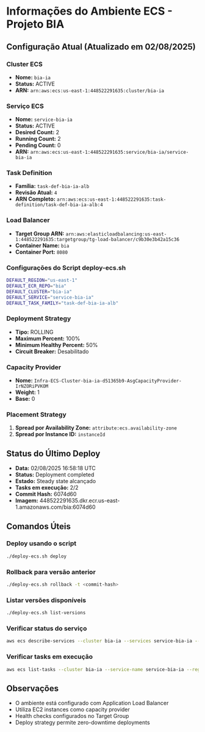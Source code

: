 # Informações do Ambiente ECS - Projeto BIA

## Configuração Atual (Atualizado em 02/08/2025)

### Cluster ECS
- **Nome:** `bia-ia`
- **Status:** ACTIVE
- **ARN:** `arn:aws:ecs:us-east-1:448522291635:cluster/bia-ia`

### Serviço ECS
- **Nome:** `service-bia-ia`
- **Status:** ACTIVE
- **Desired Count:** 2
- **Running Count:** 2
- **Pending Count:** 0
- **ARN:** `arn:aws:ecs:us-east-1:448522291635:service/bia-ia/service-bia-ia`

### Task Definition
- **Família:** `task-def-bia-ia-alb`
- **Revisão Atual:** `4`
- **ARN Completo:** `arn:aws:ecs:us-east-1:448522291635:task-definition/task-def-bia-ia-alb:4`

### Load Balancer
- **Target Group ARN:** `arn:aws:elasticloadbalancing:us-east-1:448522291635:targetgroup/tg-load-balancer/c9b30e3b42a15c36`
- **Container Name:** `bia`
- **Container Port:** `8080`

### Configurações do Script deploy-ecs.sh
```bash
DEFAULT_REGION="us-east-1"
DEFAULT_ECR_REPO="bia"
DEFAULT_CLUSTER="bia-ia"
DEFAULT_SERVICE="service-bia-ia"
DEFAULT_TASK_FAMILY="task-def-bia-ia-alb"
```

### Deployment Strategy
- **Tipo:** ROLLING
- **Maximum Percent:** 100%
- **Minimum Healthy Percent:** 50%
- **Circuit Breaker:** Desabilitado

### Capacity Provider
- **Nome:** `Infra-ECS-Cluster-bia-ia-d51365b9-AsgCapacityProvider-IrNZORiPVKOM`
- **Weight:** 1
- **Base:** 0

### Placement Strategy
1. **Spread por Availability Zone:** `attribute:ecs.availability-zone`
2. **Spread por Instance ID:** `instanceId`

## Status do Último Deploy
- **Data:** 02/08/2025 16:58:18 UTC
- **Status:** Deployment completed
- **Estado:** Steady state alcançado
- **Tasks em execução:** 2/2
- **Commit Hash:** 6074d60
- **Imagem:** 448522291635.dkr.ecr.us-east-1.amazonaws.com/bia:6074d60

## Comandos Úteis

### Deploy usando o script
```bash
./deploy-ecs.sh deploy
```

### Rollback para versão anterior
```bash
./deploy-ecs.sh rollback -t <commit-hash>
```

### Listar versões disponíveis
```bash
./deploy-ecs.sh list-versions
```

### Verificar status do serviço
```bash
aws ecs describe-services --cluster bia-ia --services service-bia-ia --region us-east-1
```

### Verificar tasks em execução
```bash
aws ecs list-tasks --cluster bia-ia --service-name service-bia-ia --region us-east-1
```

## Observações
- O ambiente está configurado com Application Load Balancer
- Utiliza EC2 instances como capacity provider
- Health checks configurados no Target Group
- Deploy strategy permite zero-downtime deployments
